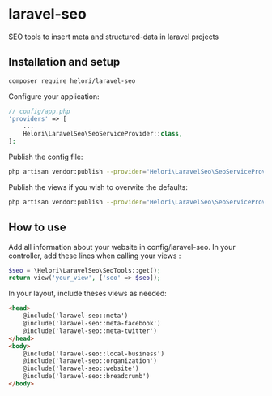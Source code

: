 # laravel-seo
SEO tools to insert meta and structured-data in laravel projects

## Installation and setup

```bash
composer require helori/laravel-seo
```

Configure your application:
```php
// config/app.php
'providers' => [
    ...
    Helori\LaravelSeo\SeoServiceProvider::class,
];
```
Publish the config file:
```bash
php artisan vendor:publish --provider="Helori\LaravelSeo\SeoServiceProvider" --tag="config"
```

Publish the views if you wish to overwite the defaults:
```bash
php artisan vendor:publish --provider="Helori\LaravelSeo\SeoServiceProvider" --tag="views"
```

## How to use

Add all information about your website in config/laravel-seo.
In your controller, add these lines when calling your views :
```php
$seo = \Helori\LaravelSeo\SeoTools::get();
return view('your_view', ['seo' => $seo]);
```

In your layout, include theses views as needed:
```html
<head>
	@include('laravel-seo::meta')
    @include('laravel-seo::meta-facebook')
    @include('laravel-seo::meta-twitter')
</head>
<body>
	@include('laravel-seo::local-business')
	@include('laravel-seo::organization')
	@include('laravel-seo::website')
	@include('laravel-seo::breadcrumb')
</body>
```

